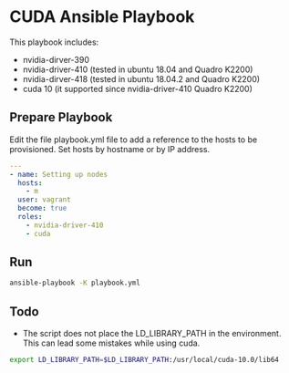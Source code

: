 # CUDA Ansible Playbook

This playbook includes:

* nvidia-dirver-390
* nvidia-driver-410 (tested in ubuntu 18.04 and Quadro K2200)
* nvidia-dirver-418 (tested in ubuntu 18.04.2 and Quadro K2200)
* cuda 10 (it supported since nvidia-driver-410 Quadro K2200)

## Prepare Playbook

Edit the file playbook.yml file to add a reference to the hosts to be provisioned. Set hosts by hostname or by IP address.

```yaml
---
- name: Setting up nodes
  hosts: 
    - m
  user: vagrant
  become: true
  roles: 
    - nvidia-driver-410
    - cuda
```

## Run

```sh
ansible-playbook -K playbook.yml
```

## Todo

* The script does not place the LD_LIBRARY_PATH in the environment. This can lead some mistakes while using cuda. 

```sh
export LD_LIBRARY_PATH=$LD_LIBRARY_PATH:/usr/local/cuda-10.0/lib64
```

